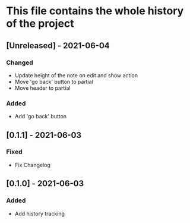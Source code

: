 # This file contains the whole history of the project

## [Unreleased] - 2021-06-04
### Changed
- Update height of the note on edit and show action
- Move 'go back' button to partial
- Move header to partial
### Added
- Add 'go back' button

## [0.1.1] - 2021-06-03
### Fixed
- Fix Changelog

## [0.1.0] - 2021-06-03
### Added
- Add history tracking
